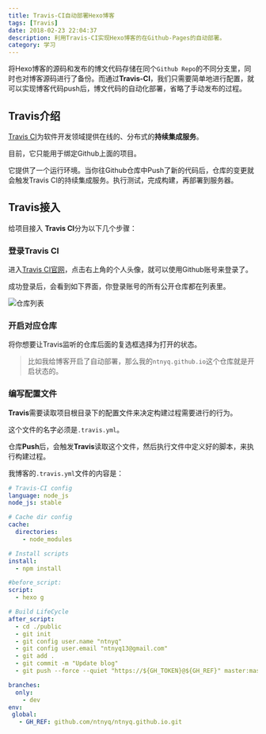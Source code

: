 ```yaml
---
title: Travis-CI自动部署Hexo博客
tags: [Travis]
date: 2018-02-23 22:04:37
description: 利用Travis-CI实现Hexo博客的在Github-Pages的自动部署。
category: 学习
---
```


将Hexo博客的源码和发布的博文代码存储在同个`Github Repo`的不同分支里，同时也对博客源码进行了备份。而通过**Travis-CI**，我们只需要简单地进行配置，就可以实现博客代码push后，博文代码的自动化部署，省略了手动发布的过程。
<!-- more -->

## Travis介绍

[Travis CI](https://travis-ci.org/)为软件开发领域提供在线的、分布式的**持续集成服务**。

目前，它只能用于绑定Github上面的项目。

它提供了一个运行环境。当你往Github仓库中Push了新的代码后，仓库的变更就会触发Travis CI的持续集成服务。执行测试，完成构建，再部署到服务器。

## Travis接入

给项目接入 **Travis CI**分为以下几个步骤：

### 登录Travis CI

进入[Travis CI官网](https://travis-ci.org/)，点击右上角的个人头像，就可以使用Github账号来登录了。

成功登录后，会看到如下界面，你登录账号的所有公开仓库都在列表里。

![仓库列表](http://olo2ef5ol.bkt.clouddn.com/blog/180511/j22K2e84bb.png?imageslim)

### 开启对应仓库

将你想要让Travis监听的仓库后面的复选框选择为打开的状态。

> 比如我给博客开启了自动部署，那么我的`ntnyq.github.io`这个仓库就是开启状态的。

### 编写配置文件

**Travis**需要读取项目根目录下的配置文件来决定构建过程需要进行的行为。

这个文件的名字必须是`.travis.yml`。

仓库**Push**后，会触发**Travis**读取这个文件，然后执行文件中定义好的脚本，来执行构建过程。

我博客的`.travis.yml`文件的内容是：

``` yaml
# Travis-CI config
language: node_js
node_js: stable

# Cache dir config
cache:
  directories:
    - node_modules

# Install scripts
install:
  - npm install

#before_script:
script:
  - hexo g

# Build LifeCycle
after_script:
  - cd ./public
  - git init
  - git config user.name "ntnyq"
  - git config user.email "ntnyq13@gmail.com"
  - git add .
  - git commit -m "Update blog"
  - git push --force --quiet "https://${GH_TOKEN}@${GH_REF}" master:master

branches:
  only:
    - dev
env:
 global:
   - GH_REF: github.com/ntnyq/ntnyq.github.io.git
```









